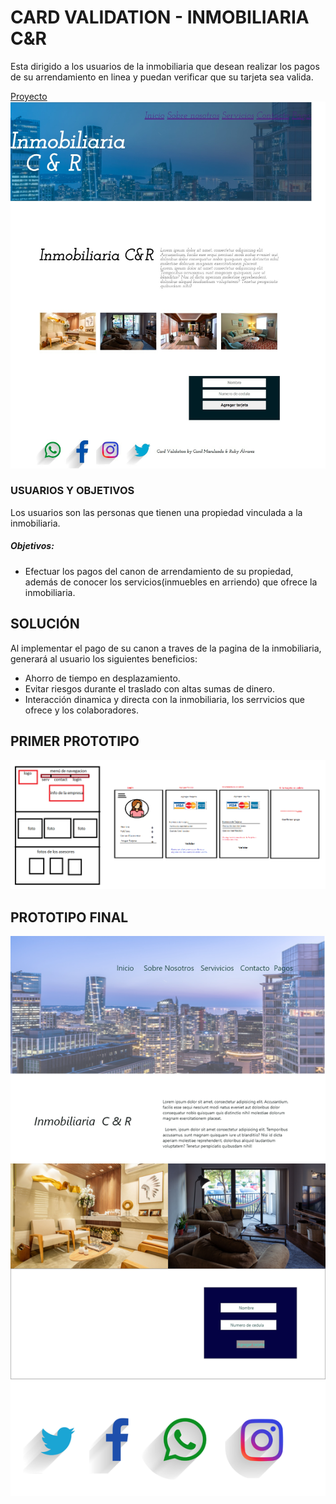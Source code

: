 #  CARD VALIDATION - INMOBILIARIA C&R

Esta dirigido a los usuarios de la inmobiliaria que desean realizar los pagos de su arrendamiento en linea y puedan verificar que su tarjeta sea valida.

[Proyecto](http://127.0.0.1:5500/src/index.html)
![Prototipo](../img/prototipo_final.jpg)

### USUARIOS Y OBJETIVOS
Los usuarios son las personas que tienen una propiedad vinculada a la inmobiliaria.

##### Objetivos:
- Efectuar los pagos del canon de arrendamiento de su propiedad, además de conocer los servicios(inmuebles en arriendo) que ofrece la inmobiliaria.

## SOLUCIÓN
Al implementar el pago de su canon a traves de la pagina de la inmobiliaria, generará al usuario los siguientes beneficios:
- Ahorro de tiempo en desplazamiento.
- Evitar riesgos durante el traslado con altas sumas de dinero.
- Interacción dinamica y directa con la inmobiliaria, los serrvicios que ofrece y los colaboradores.

## PRIMER PROTOTIPO
![Prototipo](../img/prototipo.png)


## PROTOTIPO FINAL
![prototipo Final](../img/card-validation.png)



